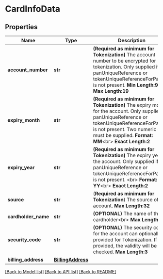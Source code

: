 # CardInfoData

## Properties
Name | Type | Description | Notes
------------ | ------------- | ------------- | -------------
**account_number** | **str** | __(Required as minimum for Tokenization)__ The account number to be encrypted for tokenization. Only supplied if panUniqueReference or tokenUniqueReferenceForPanInfo is not present.   __Min Length:9__&lt;br&gt; __Max Length:19__  | [optional] 
**expiry_month** | **str** | __(Required as minimum for Tokenization)__ The expiry month for the account. Only supplied if panUniqueReference or tokenUniqueReferenceForPanInfo is not present. Two numeric digits must be supplied. __Format: MM__&lt;br&gt; __Exact Length:2__  | [optional] 
**expiry_year** | **str** | __(Required as minimum for Tokenization)__  The expiry year for the account. Only supplied if panUniqueReference or tokenUniqueReferenceForPanInfo is not present. &lt;br&gt; __Format: YY__&lt;br&gt; __Exact Length:2__  | [optional] 
**source** | **str** | (__Required as minimum for Tokenization__)  The source of the account.   __Max Length:32__  | [optional] 
**cardholder_name** | **str** | __(OPTIONAL)__ The name of the cardholder&lt;br&gt; __Max Length:27__  | [optional] 
**security_code** | **str** | __(OPTIONAL)__ The security code for the account can optionally be provided for Tokenization. If provided, the validity will be checked.  __Max Length:3__  | [optional] 
**billing_address** | [**BillingAddress**](BillingAddress.md) |  | [optional] 

[[Back to Model list]](../README.md#documentation-for-models) [[Back to API list]](../README.md#documentation-for-api-endpoints) [[Back to README]](../README.md)


